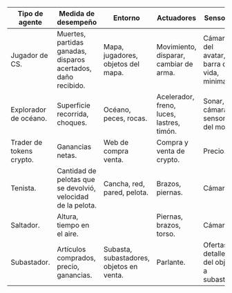 | Tipo de agente               | Medida de desempeño                                                        | Entorno                          | Actuadores                                | Sensores                                      |
|------------------------------|---------------------------------------------------------------------------|----------------------------------|-------------------------------------------|----------------------------------------------|
| Jugador de CS.               | Muertes, partidas ganadas, disparos acertados, daño recibido.              | Mapa, jugadores, objetos del mapa. | Movimiento, disparar, cambiar de arma.     | Cámara del avatar, barra de vida, minimapa.   |
| Explorador de océano.        | Superficie recorrida, choques.                                             | Océano, peces, rocas.            | Acelerador, freno, luces, lastres, timón.  | Sonar, cámaras, sensores del motor.           |
| Trader de tokens crypto.     | Ganancias netas.                                                           | Web de compra venta.             | Compra y venta de crypto.                  | Precio.                                       |
| Tenista.                     | Cantidad de pelotas que se devolvió, velocidad de la pelota.               | Cancha, red, pared, pelota.      | Brazos, piernas.                           | Cámara.                                       |
| Saltador.                    | Altura, tiempo en el aire.                                                 |                                  | Piernas, brazos, torso.                    | Cámara.                                       |
| Subastador.                  | Artículos comprados, precio, ganancias.                                    | Subasta, subastadores, objetos en venta. | Parlante.                                   | Ofertas, detalle del objeto a subastar.       |
